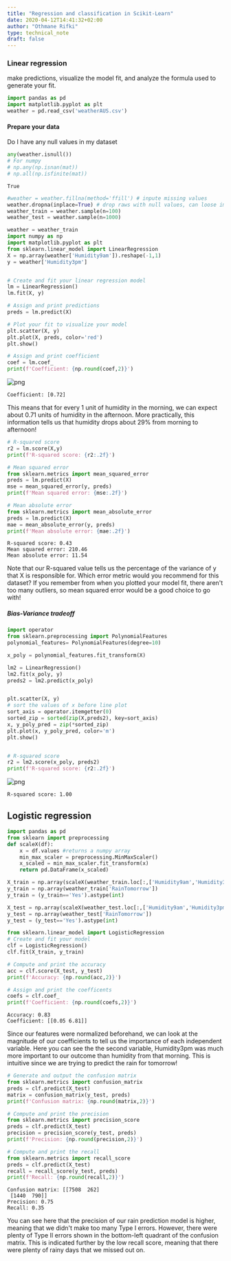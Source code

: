 ```yaml
---
title: "Regression and classification in Scikit-Learn"
date: 2020-04-12T14:41:32+02:00
author: "Othmane Rifki"
type: technical_note
draft: false
---
```

### Linear regression
 make predictions, visualize the model fit, and analyze the formula used to generate your fit.


```python
import pandas as pd
import matplotlib.pyplot as plt
weather = pd.read_csv('weatherAUS.csv')
```

#### Prepare your data
Do I have any null values in my dataset


```python
any(weather.isnull())
# For numpy
# np.any(np.isnan(mat))
# np.all(np.isfinite(mat))
```




    True




```python
#weather = weather.fillna(method='ffill') # inpute missing values
weather.dropna(inplace=True) # drop raws with null values, can loose important information
weather_train = weather.sample(n=100) 
weather_test = weather.sample(n=1000)
```


```python
weather = weather_train
import numpy as np
import matplotlib.pyplot as plt
from sklearn.linear_model import LinearRegression 
X = np.array(weather['Humidity9am']).reshape(-1,1)
y = weather['Humidity3pm']


# Create and fit your linear regression model
lm = LinearRegression()
lm.fit(X, y)

# Assign and print predictions
preds = lm.predict(X)

# Plot your fit to visualize your model
plt.scatter(X, y)
plt.plot(X, preds, color='red')
plt.show()

# Assign and print coefficient 
coef = lm.coef_
print(f'Coefficient: {np.round(coef,2)}')
```


![png](regression_6_0.png)


    Coefficient: [0.72]


This means that for every 1 unit of humidity in the morning, we can expect about 0.71 units of humidity in the afternoon. More practically, this information tells us that humidity drops about 29% from morning to afternoon!


```python
# R-squared score
r2 = lm.score(X,y)
print(f'R-squared score: {r2:.2f}')

# Mean squared error
from sklearn.metrics import mean_squared_error
preds = lm.predict(X)
mse = mean_squared_error(y, preds)
print(f'Mean squared error: {mse:.2f}')

# Mean absolute error
from sklearn.metrics import mean_absolute_error
preds = lm.predict(X)
mae = mean_absolute_error(y, preds)
print(f'Mean absolute error: {mae:.2f}')
```

    R-squared score: 0.43
    Mean squared error: 210.46
    Mean absolute error: 11.54


Note that our R-squared value tells us the percentage of the variance of y that X is responsible for. Which error metric would you recommend for this dataset? If you remember from when you plotted your model fit, there aren't too many outliers, so mean squared error would be a good choice to go with!

##### Bias-Variance tradeoff


```python
import operator
from sklearn.preprocessing import PolynomialFeatures
polynomial_features= PolynomialFeatures(degree=10)

x_poly = polynomial_features.fit_transform(X)

lm2 = LinearRegression()
lm2.fit(x_poly, y)
preds2 = lm2.predict(x_poly)


plt.scatter(X, y)
# sort the values of x before line plot
sort_axis = operator.itemgetter(0)
sorted_zip = sorted(zip(X,preds2), key=sort_axis)
x, y_poly_pred = zip(*sorted_zip)
plt.plot(x, y_poly_pred, color='m')
plt.show()


# R-squared score
r2 = lm2.score(x_poly, preds2)
print(f'R-squared score: {r2:.2f}')

```


![png](regression_11_0.png)


    R-squared score: 1.00


## Logistic regression


```python
import pandas as pd
from sklearn import preprocessing 
def scaleX(df):
    x = df.values #returns a numpy array
    min_max_scaler = preprocessing.MinMaxScaler()
    x_scaled = min_max_scaler.fit_transform(x)
    return pd.DataFrame(x_scaled)
```


```python
X_train = np.array(scaleX(weather_train.loc[:,['Humidity9am','Humidity3pm']])).reshape(-1,2)
y_train = np.array(weather_train['RainTomorrow'])
y_train = (y_train=='Yes').astype(int)
```


```python
X_test = np.array(scaleX(weather_test.loc[:,['Humidity9am','Humidity3pm']])).reshape(-1,2)
y_test = np.array(weather_test['RainTomorrow'])
y_test = (y_test=='Yes').astype(int)
```


```python
from sklearn.linear_model import LogisticRegression
# Create and fit your model
clf = LogisticRegression()
clf.fit(X_train, y_train)

# Compute and print the accuracy
acc = clf.score(X_test, y_test)
print(f'Accuracy: {np.round(acc,2)}')

# Assign and print the coefficents
coefs = clf.coef_
print(f'Coefficient: {np.round(coefs,2)}')
```

    Accuracy: 0.83
    Coefficient: [[0.05 6.81]]


Since our features were normalized beforehand, we can look at the magnitude of our coefficients to tell us the importance of each independent variable. Here you can see the the second variable, Humidity3pm was much more important to our outcome than humidity from that morning. This is intuitive since we are trying to predict the rain for tomorrow!


```python
# Generate and output the confusion matrix
from sklearn.metrics import confusion_matrix
preds = clf.predict(X_test)
matrix = confusion_matrix(y_test, preds)
print(f'Confusion matrix: {np.round(matrix,2)}')

# Compute and print the precision
from sklearn.metrics import precision_score
preds = clf.predict(X_test)
precision = precision_score(y_test, preds)
print(f'Precision: {np.round(precision,2)}')

# Compute and print the recall
from sklearn.metrics import recall_score
preds = clf.predict(X_test)
recall = recall_score(y_test, preds)
print(f'Recall: {np.round(recall,2)}')
```

    Confusion matrix: [[7508  262]
     [1440  790]]
    Precision: 0.75
    Recall: 0.35


You can see here that the precision of our rain prediction model is higher, meaning that we didn't make too many Type I errors. However, there were plenty of Type II errors shown in the bottom-left quadrant of the confusion matrix. This is indicated further by the low recall score, meaning that there were plenty of rainy days that we missed out on. 
